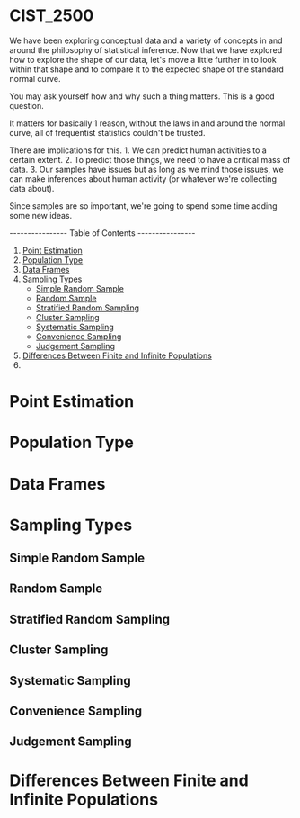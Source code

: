 # CIST_2500
We have been exploring conceptual data and a variety of concepts in and around the philosophy of statistical inference. Now that we have explored how to explore the shape of our data, let's move a little further in to look within that shape and to compare it to the expected shape of the standard normal curve. 

You may ask yourself how and why such a thing matters. This is a good question.

It matters for basically 1 reason, without the laws in and around the normal curve, all of frequentist statistics couldn't be trusted. 

There are implications for this. 1. We can predict human activities to a certain extent. 2. To predict those things, we need to have a critical mass of data. 3. Our samples have issues but as long as we mind those issues, we can make inferences about human activity (or whatever we're collecting data about).

Since samples are so important, we're going to spend some time adding some new ideas. 

---------------- Table of Contents ---------------- 

1. [Point Estimation](#pe)
1. [Population Type](#pt)
1. [Data Frames](#df)
1. [Sampling Types](#st)
	* [Simple Random Sample](#srs)
	* [Random Sample](#rs)
	* [Stratified Random Sampling](#strs)
	* [Cluster Sampling](#cs)
	* [Systematic Sampling](#ss)
	* [Convenience Sampling](#cons)
	* [Judgement Sampling](#js)
1. [Differences Between Finite and Infinite Populations](#fin-infin)
1. []()

# <a id="pe"></a>Point Estimation

# <a id="pt"></a>Population Type

# <a id="df"></a>Data Frames

# <a id="st"></a>Sampling Types

## <a id="srs"></a>Simple Random Sample

## <a id="rs"></a>Random Sample

## <a id="strs"></a>Stratified Random Sampling

## <a id="cs"></a>Cluster Sampling

## <a id="ss"></a>Systematic Sampling

## <a id="cons"></a>Convenience Sampling

## <a id="js"></a>Judgement Sampling

# <a id="fin-infin"></a>Differences Between Finite and Infinite Populations


